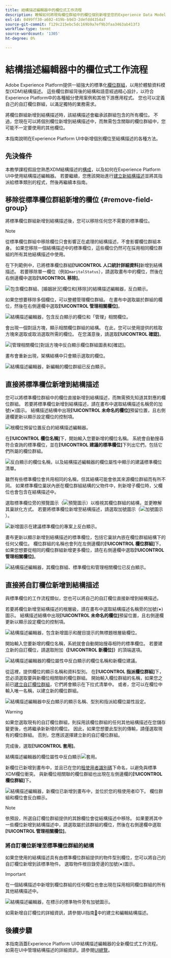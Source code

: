 ```yaml
---
title: 結構描述編輯器中的欄位式工作流程
description: 瞭解如何將現有欄位群組中的欄位個別新增至您的Experience Data Model (XDM)結構描述。
exl-id: 0499ff30-a602-419b-b9d3-2defdd4354a7
source-git-commit: f129c215ebc5dc169b9a7ef9b3faa3463ab413f3
workflow-type: tm+mt
source-wordcount: '1305'
ht-degree: 0%

---
```


# 結構描述編輯器中的欄位式工作流程

Adobe Experience Platform提供一組強大的標準化[欄位群組](../schema/composition.md#field-group)，以用於體驗資料模型(XDM)結構描述。 這些欄位群組背後的結構和語意經過精心設計，以符合Experience Platform中的各種細分使用案例和其他下游應用程式。 您也可以定義自己的自訂欄位群組，以滿足獨特的業務需求。

將欄位群組新增到結構描述時，該結構描述會繼承該群組包含的所有欄位。 不過，您現在可以將個別欄位新增到結構描述中，而無需包含關聯的欄位群組中，您可能不一定要使用的其他欄位。

本指南說明在Experience Platform UI中新增個別欄位至結構描述的各種方法。

## 先決條件

本教學課程假設您熟悉XDM結構描述的[構成](../schema/composition.md)，以及如何在Experience Platform UI中使用結構描述編輯器。 若要繼續，您應該開始進行[建立新結構描述](./resources/schemas.md)並將其指派給標準類別的程式，然後再繼續本指南。

## 移除從標準欄位群組新增的欄位 {#remove-field-group}

將標準欄位群組新增到結構描述後，您可以移除任何您不需要的標準欄位。

>[!NOTE]
>
>從標準欄位群組中移除欄位只會影響正在處理的結構描述，不會影響欄位群組本身。 如果您移除一個結構描述中的標準欄位，這些欄位仍然可在採用相同欄位群組的所有其他結構描述中使用。

在下列範例中，已將標準欄位群組&#x200B;**[!UICONTROL 人口統計詳細資料]**&#x200B;新增到結構描述。 若要移除單一欄位（例如`maritalStatus`），請選取畫布中的欄位，然後在右側邊欄中選取&#x200B;**[!UICONTROL 移除]**。

![包含欄位群組、[婚姻狀況]欄位和[移除]的結構描述編輯器，反白顯示。](../images/ui/field-based-workflows/remove-single-field.png)

如果您想要移除多個欄位，可以整體管理欄位群組。 在畫布中選取屬於群組的欄位，然後在右側邊欄中選取&#x200B;**[!UICONTROL 管理相關欄位]**。

![結構描述編輯器，包含反白顯示的欄位和「管理」相關欄位。](../images/ui/field-based-workflows/manage-related-fields.png)

會出現一個對話方塊，顯示相關欄位群組的結構。 在此，您可以使用提供的核取方塊來選取或取消選取所需的欄位。 在您滿意後，請選取&#x200B;**[!UICONTROL 確認]**。

![[管理相關欄位]對話方塊中反白顯示欄位群組圖表和[確認]。](../images/ui/field-based-workflows/select-fields.png)

畫布會重新出現，架構結構中只會顯示選取的欄位。

![結構描述編輯器，新編輯的欄位群組已反白顯示。](../images/ui/field-based-workflows/fields-added.png)

## 直接將標準欄位新增到結構描述

您可以將標準欄位群組中的欄位直接新增到結構描述，而無需預先知道其對應的欄位群組。 若要將標準欄位新增到結構描述，請在畫布中選取結構描述名稱旁的加號(**+**)圖示。 結構描述結構中出現&#x200B;**[!UICONTROL 未命名的欄位]**&#x200B;預留位置，且右側邊欄更新以顯示設定欄位的控制項。

![根欄位預留位置反白的結構描述編輯器。](../images/ui/field-based-workflows/root-custom-field.png)

在&#x200B;**[!UICONTROL 欄位名稱]**&#x200B;下，開始輸入您要新增的欄位名稱。 系統會自動搜尋符合查詢的標準欄位，並在&#x200B;**[!UICONTROL 建議的標準欄位]**&#x200B;下列出它們，包括它們所屬的欄位群組。

![反白顯示的欄位名稱，以及結構描述編輯器的欄位屬性中顯示的建議標準欄位清單。](../images/ui/field-based-workflows/standard-field-search.png)

雖然有些標準欄位會共用相同的名稱，但其結構可能會依其來源欄位群組而有所不同。 如果標準欄位巢狀內嵌在欄位群組結構的父物件中，則新增子欄位時，父欄位也會包含在結構描述中。

選取標準欄位旁的預覽圖示（![預覽圖示](/help/images/icons/preview.png)）以檢視其欄位群組的結構，並更瞭解其巢狀化方式。 若要將標準欄位新增至結構描述，請選取加號圖示（![加號圖示](/help/images/icons/add-circle.png)）。

![新增圖示在建議標準欄位的專案上反白顯示。](../images/ui/field-based-workflows/add-standard-field.png)

畫布更新以顯示新增到結構描述的標準欄位，包括它巢狀內嵌在欄位群組結構下的任何父欄位。 欄位群組的名稱也會列在左側邊欄的&#x200B;**[!UICONTROL 欄位群組]**&#x200B;下。 如果您想要從相同的欄位群組新增更多欄位，請在右側邊欄中選取&#x200B;**[!UICONTROL 管理相關欄位]**。

![結構描述編輯器，其欄位群組、標準欄位和管理相關欄位已反白顯示。](../images/ui/field-based-workflows/standard-field-added.png)

## 直接將自訂欄位新增到結構描述

與標準欄位的工作流程類似，您也可以將自己的自訂欄位直接新增到結構描述。

若要將欄位新增至結構描述的根層級，請在畫布中選取結構描述名稱旁的加號(**+**)圖示。 結構描述結構中出現&#x200B;**[!UICONTROL 未命名的欄位]**&#x200B;預留位置，且右側邊欄更新以顯示設定欄位的控制項。

![結構描述編輯器，包含新增圖示和醒目提示的無標題根層級欄位。](../images/ui/field-based-workflows/root-custom-field.png)

開始輸入您要新增的欄位名稱，系統就會自動開始搜尋相符的標準欄位。 若要建立新的自訂欄位，請選取附加&#x200B;**（[!UICONTROL 新欄位]）**&#x200B;的頂端選項。

![結構描述編輯器的欄位屬性中反白顯示的欄位名稱和新欄位建議。](../images/ui/field-based-workflows/custom-field-search.png)

從這裡，提供欄位的顯示名稱和資料型別。 在&#x200B;**[!UICONTROL 指派欄位群組]**&#x200B;下，您必須選取要與新欄位相關聯的欄位群組。 開始輸入欄位群組的名稱，如果您之前已[建立自訂欄位群組](./resources/field-groups.md#create)，它們將會顯示在下拉式清單中。 或者，您可以在欄位中輸入唯一名稱，以建立新的欄位群組。

![結構描述編輯器中反白顯示的顯示名稱、型別和指派給欄位屬性設定。](../images/ui/field-based-workflows/select-field-group.png)

>[!WARNING]
>
>如果您選取現有的自訂欄位群組，則採用該欄位群組的任何其他結構描述在您儲存變更後，也將繼承新新增的欄位。 因此，如果您想要此型別的傳輸，請僅選取現有的欄位群組。 否則，您應該選擇建立新的自訂欄位群組。

完成後，選取&#x200B;**[!UICONTROL 套用]**。

結構描述編輯器的欄位屬性中反白顯示![套用。](../images/ui/field-based-workflows/apply-field.png)

新欄位已新增到畫布中，並且已在您的[租使用者識別碼](../api/getting-started.md#know-your-tenant_id)下命名，以避免與標準XDM欄位衝突。 與新欄位相關聯的欄位群組也出現在左側邊欄的&#x200B;**[!UICONTROL 欄位群組]**&#x200B;下。

![結構描述編輯器，新欄位已新增到畫布中，並位於您的租使用者ID下。 欄位群組和欄位會反白顯示。](../images/ui/field-based-workflows/tenantId.png)

>[!NOTE]
>
>依預設，所選自訂欄位群組提供的其餘欄位會從結構描述中移除。 如果要將其中一些欄位新增到結構描述中，請選取屬於該群組的欄位，然後在右側邊欄中選取&#x200B;**[!UICONTROL 管理相關欄位]**。

### 將自訂欄位新增至標準欄位群組的結構

如果您使用的結構描述具有由標準欄位群組提供的物件型別欄位，您可以將自己的自訂欄位新增到該標準物件。 選取物件根目錄旁邊的加號(**+**)圖示。

>[!IMPORTANT]
>
>在一個結構描述中新增到欄位群組的任何欄位也會出現在採用相同欄位群組的所有其他結構描述中。

![結構描述編輯器，在標示的標準物件旁有加號圖示。](../images/ui/field-based-workflows/add-field-to-standard-object.png)

如需新增自訂欄位的詳細資訊，請參閱UI指南[&#128279;](./resources/schemas.md#custom-fields-for-standard-groups)中的建立和編輯結構描述。

## 後續步驟

本指南涵蓋Experience Platform UI中結構描述編輯器的全新欄位式工作流程。 如需在UI中管理結構描述的詳細資訊，請參閱[UI總覽](./overview.md)。
